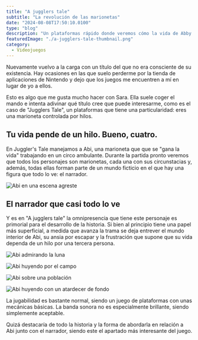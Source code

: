 ```yaml
---
title: "A jugglers tale"
subtitle: "La revolución de las marionetas"
date: "2024-08-08T17:50:10.0100"
type: "blog"
description: "Un plataformas rápido donde veremos cómo la vida de Abby pende de un hilo. O cuatro."
featuredImage: "./a-jugglers-tale-thumbnail.png"
category:
  - Videojuegos
---
```


Nuevamente vuelvo a la carga con un título del que no era consciente de su existencia. Hay ocasiones en las que suelo perderme por la tienda de aplicaciones de Nintendo y dejo que los juegos me encuentren a mí en lugar de yo a ellos.

Esto es algo que me gusta mucho hacer con Sara. Ella suele coger el mando e intenta adivinar qué título cree que puede interesarme, como es el caso de "Jugglers Tale", un plataformas que tiene una particularidad: eres una marioneta controlada por hilos.

## Tu vida pende de un hilo. Bueno, cuatro.

En Juggler's Tale manejamos a Abi, una marioneta que que se "gana la vida" trabajando en un circo ambulante. Durante la partida pronto veremos que todos los personajes son marionetas, cada una con sus circunstacias y, además, todas ellas forman parte de un mundo ficticio en el que hay una figura que todo lo ve: el narrador.

![Abi en una escena agreste](./a-jugglers-tale-01.jpg)

## El narrador que casi todo lo ve

Y es en "A jugglers tale" la omnipresencia que tiene este personaje es primorial para el desarrollo de la historia. Si bien al principio tiene una papel más superficial, a medida que avanza la trama se deja entrever el mundo interior de Abi, su ansia por escapar y la frustración que supone que su vida dependa de un hilo por una tercera persona.

<div>

![Abi admirando la luna](./a-jugglers-tale-02.jpg)

![Abi huyendo por el campo](./a-jugglers-tale-03.jpg)

![Abi sobre una población](./a-jugglers-tale-04.jpg)

![Abi huyendo con un atardecer de fondo](./a-jugglers-tale-05.jpg)

</div>

La jugabilidad es bastante normal, siendo un juego de plataformas con unas mecánicas básicas. La banda sonora no es especialmente brillante, siendo simplemente aceptable.

Quizá destacaría de todo la historia y la forma de abordarla en relación a Abi junto con el narrador, siendo este el apartado más interesante del juego.
